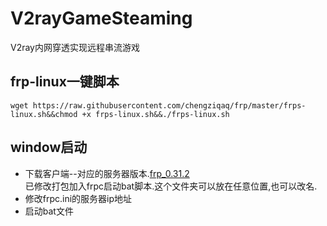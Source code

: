 # V2rayGameSteaming
V2ray内网穿透实现远程串流游戏  
## frp-linux一键脚本
```shell
wget https://raw.githubusercontent.com/chengziqaq/frp/master/frps-linux.sh&&chmod +x frps-linux.sh&&./frps-linux.sh
```
## window启动
- 下载客户端--对应的服务器版本.[frp_0.31.2](https://github.com/chengziqaq/frp/raw/master/frp_0.31.2_windows_amd64.zip)  
已修改打包加入frpc启动bat脚本.这个文件夹可以放在任意位置,也可以改名.  
- 修改frpc.ini的服务器ip地址
- 启动bat文件
